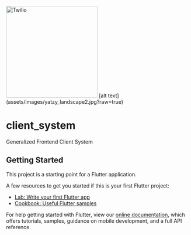
<img  src="https://github.com/jesseburstrom/client_system/tree/master/assets/images/yatzy_landscape2.jpg"  alt="Twilio"  width="250"  />
[alt text](assets/images/yatzy_landscape2.jpg?raw=true)

# client_system

Generalized Frontend Client System

## Getting Started

This project is a starting point for a Flutter application.

A few resources to get you started if this is your first Flutter project:

- [Lab: Write your first Flutter app](https://flutter.dev/docs/get-started/codelab)
- [Cookbook: Useful Flutter samples](https://flutter.dev/docs/cookbook)

For help getting started with Flutter, view our
[online documentation](https://flutter.dev/docs), which offers tutorials,
samples, guidance on mobile development, and a full API reference.
